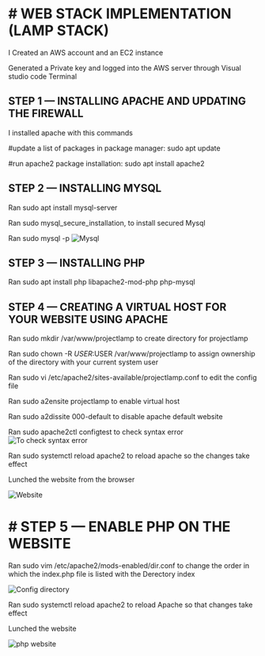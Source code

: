 # # WEB STACK IMPLEMENTATION (LAMP STACK)
I Created an AWS account and an EC2 instance

Generated a Private key and logged into the AWS server through Visual studio code Terminal

## STEP 1 — INSTALLING APACHE AND UPDATING THE FIREWALL
I installed apache with this commands

#update a list of packages in package manager:
 sudo apt update

#run apache2 package installation:
 sudo apt install apache2
 
## STEP 2 — INSTALLING MYSQL
Ran sudo apt install mysql-server

Ran sudo mysql_secure_installation, to install secured Mysql

Ran  sudo mysql -p
![Mysql](https://user-images.githubusercontent.com/92901887/173271831-cb4502d5-558d-4381-bfe1-826c26836c00.PNG)

## STEP 3 — INSTALLING PHP
Ran sudo apt install php libapache2-mod-php php-mysql

## STEP 4 — CREATING A VIRTUAL HOST FOR YOUR WEBSITE USING APACHE
Ran sudo mkdir /var/www/projectlamp to create directory for projectlamp

 Ran  sudo chown -R $USER:$USER /var/www/projectlamp to  assign ownership of the directory with your current system user
 
 Ran sudo vi /etc/apache2/sites-available/projectlamp.conf to edit the config file
 
 Ran sudo a2ensite projectlamp to enable virtual host
 
 Ran sudo a2dissite 000-default to disable apache default website
 
 Ran sudo apache2ctl configtest to check syntax error
 ![To check syntax error](https://user-images.githubusercontent.com/92901887/173274823-b12d31cf-62f8-4e3b-afe5-878802579441.PNG)
 
 Ran sudo systemctl reload apache2 to reload apache so the changes take effect
 
 Lunched the website from the browser
 
 
 ![Website](https://user-images.githubusercontent.com/92901887/173276191-5dc39697-619b-4b46-a28d-c212d4f1be9c.PNG)
 
 # # STEP 5 — ENABLE PHP ON THE WEBSITE
 
 Ran sudo vim /etc/apache2/mods-enabled/dir.conf to change the order in which the index.php file is listed with the Derectory index
 
 ![Config directory](https://user-images.githubusercontent.com/92901887/173276836-f3a2f832-0a25-4932-a295-8faf7a158c0e.PNG)
 
 Ran sudo systemctl reload apache2 to reload Apache so that changes take effect
 
 Lunched the website
 
 ![php website](https://user-images.githubusercontent.com/92901887/173277162-7f2b029f-891d-44ae-83cc-88c9fba2b8a9.PNG)




 
 
 
 
 

 
 
 

